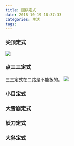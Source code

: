 ```yaml
---
title: 围棋定式
date: 2018-10-19 18:37:33
categories: 生活
tags:
---
```


### 尖顶定式
![](https://pic2.zhimg.com/80/v2-fd1b8de9b7f5119b84a8a41d34dc7b89_hd.jpg)

### 点三三定式
三三定式在二路是不能扳的。
![](https://i.ytimg.com/vi/GQQ_zRZ2-O8/maxresdefault.jpg)

### 小目定式

### 大雪崩定式

### 妖刀定式

### 大斜定式
